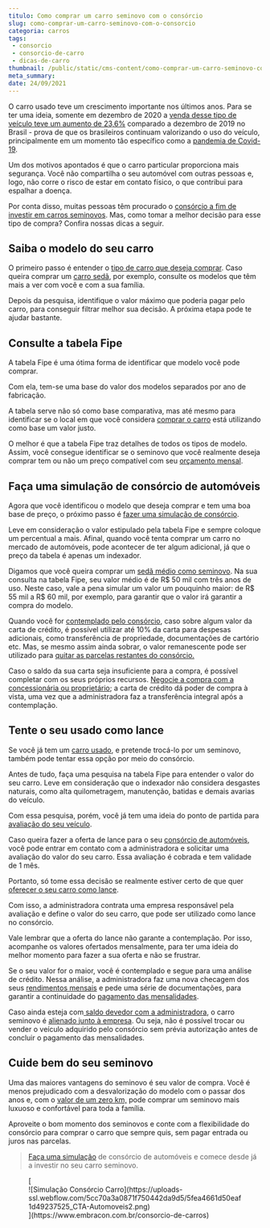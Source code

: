 ```yaml
---
titulo: Como comprar um carro seminovo com o consórcio
slug: como-comprar-um-carro-seminovo-com-o-consorcio
categoria: carros
tags:
 - consorcio
 - consorcio-de-carro
 - dicas-de-carro
thumbnail: /public/static/cms-content/como-comprar-um-carro-seminovo-com-o-consorcio.jpg
meta_summary: 
date: 24/09/2021
---
```

O carro usado teve um crescimento importante nos últimos anos. Para se ter uma ideia, somente em dezembro de 2020 a [venda desse tipo de veículo teve um aumento de 23,6%](https://jornaldocarro.estadao.com.br/carros/vendas-de-carros-usados-dispara-em-dezembro-e-supera-a-pre-pandemia/) comparado a dezembro de 2019 no Brasil - prova de que os brasileiros continuam valorizando o uso do veículo, principalmente em um momento tão específico como a [pandemia de Covid-19](https://www.embracon.com.br/blog/habitos-de-consumo-antes-durante-e-pos-pandemia).

Um dos motivos apontados é que o carro particular proporciona mais segurança. Você não compartilha o seu automóvel com outras pessoas e, logo, não corre o risco de estar em contato físico, o que contribui para espalhar a doença.

Por conta disso, muitas pessoas têm procurado o [consórcio a fim de investir em carros seminovos](https://www.embracon.com.br/blog/carro-seminovo-guia-completo-para-comprar). Mas, como tomar a melhor decisão para esse tipo de compra? Confira nossas dicas a seguir.

Saiba o modelo do seu carro
---------------------------

O primeiro passo é entender o [tipo de carro que deseja comprar](https://www.embracon.com.br/blog/saiba-o-que-considerar-para-escolher-o-carro-ideal). Caso queira comprar um [carro sedã](https://www.embracon.com.br/blog/sedan-ou-suv-qual-e-o-melhor-modelo), por exemplo, consulte os modelos que têm mais a ver com você e com a sua família.

Depois da pesquisa, identifique o valor máximo que poderia pagar pelo carro, para conseguir filtrar melhor sua decisão. A próxima etapa pode te ajudar bastante.

Consulte a tabela Fipe
----------------------

A tabela Fipe é uma ótima forma de identificar que modelo você pode comprar.

Com ela, tem-se uma base do valor dos modelos separados por ano de fabricação.

A tabela serve não só como base comparativa, mas até mesmo para identificar se o local em que você considera [comprar o carro](https://www.embracon.com.br/blog/pensando-em-comprar-um-carro-saiba-o-que-levar-em-consideracao) está utilizando como base um valor justo.

O melhor é que a tabela Fipe traz detalhes de todos os tipos de modelo. Assim, você consegue identificar se o seminovo que você realmente deseja comprar tem ou não um preço compatível com seu [orçamento mensal](https://www.embracon.com.br/blog/planeje-sua-vida-financeira-e-fique-sempre-no-azul).

Faça uma simulação de consórcio de automóveis
---------------------------------------------

Agora que você identificou o modelo que deseja comprar e tem uma boa base de preço, o próximo passo é [fazer uma simulação de consórcio](https://www.embracon.com.br/blog/simulacao-de-consorcio).

Leve em consideração o valor estipulado pela tabela Fipe e sempre coloque um percentual a mais. Afinal, quando você tenta comprar um carro no mercado de automóveis, pode acontecer de ter algum adicional, já que o preço da tabela é apenas um indexador.

Digamos que você queira comprar um [sedã médio como seminovo](https://www.embracon.com.br/blog/hatch-ou-sedan-diferencas). Na sua consulta na tabela Fipe, seu valor médio é de R$ 50 mil com três anos de uso. Neste caso, vale a pena simular um valor um pouquinho maior: de R$ 55 mil a R$ 60 mil, por exemplo, para garantir que o valor irá garantir a compra do modelo.

Quando você for [contemplado pelo consórcio](https://www.embracon.com.br/blog/quais-sao-as-formas-de-contemplacao), caso sobre algum valor da carta de crédito, é possível utilizar até 10% da carta para despesas adicionais, como transferência de propriedade, documentações de cartório etc. Mas, se mesmo assim ainda sobrar, o valor remanescente pode ser utilizado para [quitar as parcelas restantes do consórcio.](https://www.embracon.com.br/blog/como-quitar-a-cota-de-consorcio)

Caso o saldo da sua carta seja insuficiente para a compra, é possível completar com os seus próprios recursos. [Negocie a compra com a concessionária ou proprietário](https://www.embracon.com.br/blog/4-dicas-para-conseguir-uma-boa-negociacao-na-hora-de-adquirir-o-seu-bem); a carta de crédito dá poder de compra à vista, uma vez que a administradora faz a transferência integral após a contemplação.

Tente o seu usado como lance
----------------------------

Se você já tem um [carro usado](https://www.embracon.com.br/blog/comprar-carro-usado-com-a-carta-de-credito-do-consorcio), e pretende trocá-lo por um seminovo, também pode tentar essa opção por meio do consórcio.

Antes de tudo, faça uma pesquisa na tabela Fipe para entender o valor do seu carro. Leve em consideração que o indexador não considera desgastes naturais, como alta quilometragem, manutenção, batidas e demais avarias do veículo.

Com essa pesquisa, porém, você já tem uma ideia do ponto de partida para [avaliação do seu veículo](https://www.embracon.com.br/blog/e-possivel-utilizar-um-carro-usado-para-dar-um-lance-em-um-consorcio).

Caso queira fazer a oferta de lance para o seu [consórcio de automóveis](https://www.embracon.com.br/blog/como-funciona-consorcio-de-automoveis-por-que-boa-opcao), você pode entrar em contato com a administradora e solicitar uma avaliação do valor do seu carro. Essa avaliação é cobrada e tem validade de 1 mês.

Portanto, só tome essa decisão se realmente estiver certo de que quer [oferecer o seu carro como lance](https://www.embracon.com.br/conhecaoconsorcio/o-que-e-o-lance-troca-de-chaves).

Com isso, a administradora contrata uma empresa responsável pela avaliação e define o valor do seu carro, que pode ser utilizado como lance no consórcio.

Vale lembrar que a oferta do lance não garante a contemplação. Por isso, acompanhe os valores ofertados mensalmente, para ter uma ideia do melhor momento para fazer a sua oferta e não se frustrar.

Se o seu valor for o maior, você é contemplado e segue para uma análise de crédito. Nessa análise, a administradora faz uma nova checagem dos seus [rendimentos mensais](https://www.embracon.com.br/blog/entenda-como-e-possivel-manter-a-saude-financeira-da-sua-familia) e pede uma série de documentações, para garantir a continuidade do [pagamento das mensalidades](https://www.embracon.com.br/blog/11-coisas-que-voce-precisa-saber-sobre-a-parcela-do-consorcio).

Caso ainda esteja com[ saldo devedor com a administradora](https://www.embracon.com.br/conhecaoconsorcio/o-que-e-saldo-devedor), o carro seminovo é [alienado junto à empresa](https://www.embracon.com.br/blog/alienacao-de-bens-o-que-e-e-como-funciona-no-consorcio). Ou seja, não é possível trocar ou vender o veículo adquirido pelo consórcio sem prévia autorização antes de concluir o pagamento das mensalidades.

Cuide bem do seu seminovo
-------------------------

Uma das maiores vantagens do seminovo é seu valor de compra. Você é menos prejudicado com a desvalorização do modelo com o passar dos anos e, com o [valor de um zero km,](https://www.embracon.com.br/blog/carro-zero-ou-seminovo) pode comprar um seminovo mais luxuoso e confortável para toda a família.

Aproveite o bom momento dos seminovos e conte com a flexibilidade do consórcio para comprar o carro que sempre quis, sem pagar entrada ou juros nas parcelas.

> [Faça uma simulação](https://www.embracon.com.br/consorcio-de-carros) de consórcio de automóveis e comece desde já a investir no seu carro seminovo.

<figure class="w-richtext-figure-type-image w-richtext-align-center">[<div>![Simulação Consórcio Carro](https://uploads-ssl.webflow.com/5cc70a3a0871f750442da9d5/5fea4661d50eaf1d49237525_CTA-Automoveis2.png)</div>](https://www.embracon.com.br/consorcio-de-carros)</figure>
